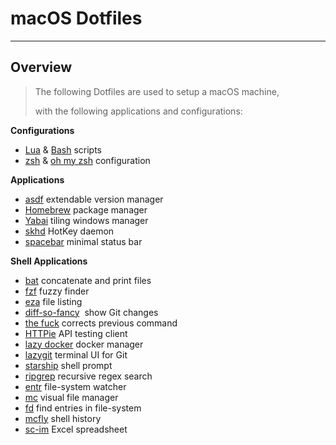# macOS Dotfiles

---

## Overview

> The following Dotfiles are used to setup a macOS machine,
>
> with the following applications and configurations:

**Configurations**

- [Lua](http://www.lua.org) & [Bash](https://www.gnu.org/software/bash/) scripts
- [zsh](https://www.zsh.org) & [oh my zsh](https://ohmyz.sh) configuration

**Applications**

- [asdf](https://github.com/asdf-vm/asdf) extendable version manager
- [Homebrew](https://brew.sh) package manager
- [Yabai](https://github.com/koekeishiya/yabai) tiling windows manager
- [skhd](https://github.com/koekeishiya/skhd) HotKey daemon
- [spacebar](https://github.com/cmacrae/spacebar) minimal status bar

**Shell Applications**

- [bat](https://github.com/sharkdp/bat) concatenate and print files
- [fzf](https://github.com/junegunn/fzf) fuzzy finder
- [eza](https://github.com/eza-community/eza) file listing
- [diff-so-fancy](https://github.com/so-fancy/diff-so-fancy)  show Git changes
- [the fuck](https://github.com/nvbn/thefuck#experimental-instant-mode) corrects previous command
- [HTTPie](https://httpie.io) API testing client
- [lazy docker](https://github.com/jesseduffield/lazydocker) docker manager
- [lazygit](https://github.com/jesseduffield/lazygit) terminal UI for Git
- [starship](https://starship.rs) shell prompt
- [ripgrep](https://github.com/BurntSushi/ripgrep) recursive regex search
- [entr](https://github.com/eradman/entr) file-system watcher
- [mc](http://midnight-commander.org) visual file manager
- [fd](https://github.com/sharkdp/fd) find entries in file-system
- [mcfly](https://github.com/cantino/mcfly) shell history
- [sc-im](https://github.com/andmarti1424/sc-im) Excel spreadsheet